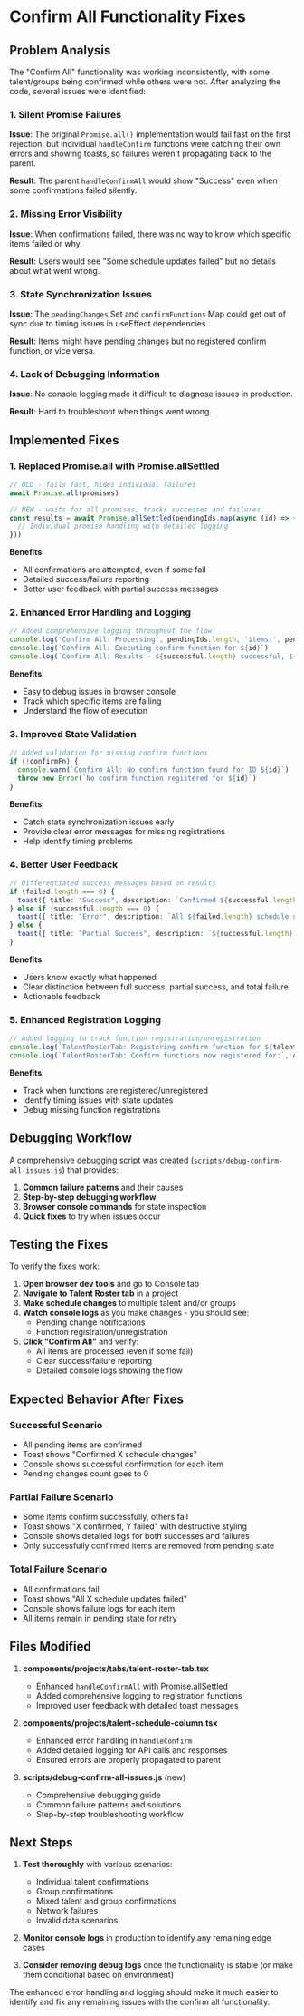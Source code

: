 # Confirm All Functionality Fixes

## Problem Analysis

The "Confirm All" functionality was working inconsistently, with some talent/groups being confirmed while others were not. After analyzing the code, several issues were identified:

### 1. Silent Promise Failures
**Issue**: The original `Promise.all()` implementation would fail fast on the first rejection, but individual `handleConfirm` functions were catching their own errors and showing toasts, so failures weren't propagating back to the parent.

**Result**: The parent `handleConfirmAll` would show "Success" even when some confirmations failed silently.

### 2. Missing Error Visibility
**Issue**: When confirmations failed, there was no way to know which specific items failed or why.

**Result**: Users would see "Some schedule updates failed" but no details about what went wrong.

### 3. State Synchronization Issues
**Issue**: The `pendingChanges` Set and `confirmFunctions` Map could get out of sync due to timing issues in useEffect dependencies.

**Result**: Items might have pending changes but no registered confirm function, or vice versa.

### 4. Lack of Debugging Information
**Issue**: No console logging made it difficult to diagnose issues in production.

**Result**: Hard to troubleshoot when things went wrong.

## Implemented Fixes

### 1. Replaced Promise.all with Promise.allSettled
```typescript
// OLD - fails fast, hides individual failures
await Promise.all(promises)

// NEW - waits for all promises, tracks successes and failures
const results = await Promise.allSettled(pendingIds.map(async (id) => {
  // Individual promise handling with detailed logging
}))
```

**Benefits**:
- All confirmations are attempted, even if some fail
- Detailed success/failure reporting
- Better user feedback with partial success messages

### 2. Enhanced Error Handling and Logging
```typescript
// Added comprehensive logging throughout the flow
console.log('Confirm All: Processing', pendingIds.length, 'items:', pendingIds)
console.log(`Confirm All: Executing confirm function for ${id}`)
console.log(`Confirm All: Results - ${successful.length} successful, ${failed.length} failed`)
```

**Benefits**:
- Easy to debug issues in browser console
- Track which specific items are failing
- Understand the flow of execution

### 3. Improved State Validation
```typescript
// Added validation for missing confirm functions
if (!confirmFn) {
  console.warn(`Confirm All: No confirm function found for ID ${id}`)
  throw new Error(`No confirm function registered for ${id}`)
}
```

**Benefits**:
- Catch state synchronization issues early
- Provide clear error messages for missing registrations
- Help identify timing problems

### 4. Better User Feedback
```typescript
// Differentiated success messages based on results
if (failed.length === 0) {
  toast({ title: "Success", description: `Confirmed ${successful.length} schedule changes` })
} else if (successful.length === 0) {
  toast({ title: "Error", description: `All ${failed.length} schedule updates failed`, variant: "destructive" })
} else {
  toast({ title: "Partial Success", description: `${successful.length} confirmed, ${failed.length} failed`, variant: "destructive" })
}
```

**Benefits**:
- Users know exactly what happened
- Clear distinction between full success, partial success, and total failure
- Actionable feedback

### 5. Enhanced Registration Logging
```typescript
// Added logging to track function registration/unregistration
console.log(`TalentRosterTab: Registering confirm function for ${talentId}`)
console.log(`TalentRosterTab: Confirm functions now registered for:`, Array.from(newMap.keys()))
```

**Benefits**:
- Track when functions are registered/unregistered
- Identify timing issues with state updates
- Debug missing function registrations

## Debugging Workflow

A comprehensive debugging script was created (`scripts/debug-confirm-all-issues.js`) that provides:

1. **Common failure patterns** and their causes
2. **Step-by-step debugging workflow**
3. **Browser console commands** for state inspection
4. **Quick fixes** to try when issues occur

## Testing the Fixes

To verify the fixes work:

1. **Open browser dev tools** and go to Console tab
2. **Navigate to Talent Roster tab** in a project
3. **Make schedule changes** to multiple talent and/or groups
4. **Watch console logs** as you make changes - you should see:
   - Pending change notifications
   - Function registration/unregistration
5. **Click "Confirm All"** and verify:
   - All items are processed (even if some fail)
   - Clear success/failure reporting
   - Detailed console logs showing the flow

## Expected Behavior After Fixes

### Successful Scenario
- All pending items are confirmed
- Toast shows "Confirmed X schedule changes"
- Console shows successful confirmation for each item
- Pending changes count goes to 0

### Partial Failure Scenario
- Some items confirm successfully, others fail
- Toast shows "X confirmed, Y failed" with destructive styling
- Console shows detailed logs for both successes and failures
- Only successfully confirmed items are removed from pending state

### Total Failure Scenario
- All confirmations fail
- Toast shows "All X schedule updates failed"
- Console shows failure logs for each item
- All items remain in pending state for retry

## Files Modified

1. **components/projects/tabs/talent-roster-tab.tsx**
   - Enhanced `handleConfirmAll` with Promise.allSettled
   - Added comprehensive logging to registration functions
   - Improved user feedback with detailed toast messages

2. **components/projects/talent-schedule-column.tsx**
   - Enhanced error handling in `handleConfirm`
   - Added detailed logging for API calls and responses
   - Ensured errors are properly propagated to parent

3. **scripts/debug-confirm-all-issues.js** (new)
   - Comprehensive debugging guide
   - Common failure patterns and solutions
   - Step-by-step troubleshooting workflow

## Next Steps

1. **Test thoroughly** with various scenarios:
   - Individual talent confirmations
   - Group confirmations
   - Mixed talent and group confirmations
   - Network failures
   - Invalid data scenarios

2. **Monitor console logs** in production to identify any remaining edge cases

3. **Consider removing debug logs** once the functionality is stable (or make them conditional based on environment)

The enhanced error handling and logging should make it much easier to identify and fix any remaining issues with the confirm all functionality.